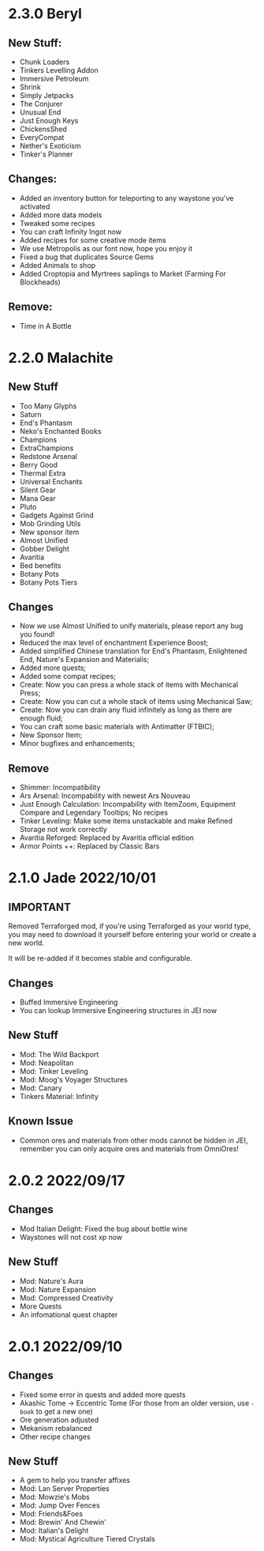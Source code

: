 # 2.3.0 Beryl
## New Stuff:
- Chunk Loaders
- Tinkers Levelling Addon
- Immersive Petroleum
- Shrink
- Simply Jetpacks 
- The Conjurer
- Unusual End
- Just Enough Keys
- ChickensShed
- EveryCompat
- Nether's Exoticism
- Tinker's Planner

## Changes:
- Added an inventory button for teleporting to any waystone you've activated
- Added more data models
- Tweaked some recipes
- You can craft Infinity Ingot now
- Added recipes for some creative mode items
- We use Metropolis as our font now, hope you enjoy it
- Fixed a bug that duplicates Source Gems
- Added Animals to shop
- Added Croptopia and Myrtrees saplings to Market (Farming For Blockheads)

## Remove:
- Time in A Bottle

# 2.2.0 Malachite
## New Stuff
- Too Many Glyphs
- Saturn
- End's Phantasm
- Neko's Enchanted Books
- Champions
- ExtraChampions
- Redstone Arsenal
- Berry Good
- Thermal Extra
- Universal Enchants
- Silent Gear
- Mana Gear
- Pluto
- Gadgets Against Grind
- Mob Grinding Utils
- New sponsor item
- Almost Unified
- Gobber Delight
- Avaritia
- Bed benefits
- Botany Pots
- Botany Pots Tiers

## Changes
- Now we use Almost Unified to unify materials, please report any bug you found!
- Reduced the max level of enchantment Experience Boost;
- Added simplified Chinese translation for End's Phantasm, Enlightened End, Nature's Expansion and Materialis;
- Added more quests;
- Added some compat recipes;
- Create: Now you can press a whole stack of items with Mechanical Press;
- Create: Now you can cut a whole stack of items using Mechanical Saw;
- Create: Now you can drain any fluid infinitely as long as there are enough fluid;
- You can craft some basic materials with Antimatter (FTBIC);
- New Sponsor Item;
- Minor bugfixes and enhancements;

## Remove
- Shimmer: Incompatibility
- Ars Arsenal: Incompability with newest Ars Nouveau
- Just Enough Calculation: Incompability with ItemZoom, Equipment Compare and Legendary Tooltips; No recipes
- Tinker Leveling: Make some items unstackable and make Refined Storage not work correctly
- Avaritia Reforged: Replaced by Avaritia official edition
- Armor Points ++: Replaced by Classic Bars

# 2.1.0 Jade 2022/10/01
## **IMPORTANT**
Removed Terraforged mod, if you're using Terraforged as your world type, you may need to download it yourself before entering your world or create a new world.

It will be re-added if it becomes stable and configurable.

## Changes
- Buffed Immersive Engineering
- You can lookup Immersive Engineering structures in JEI now

## New Stuff
- Mod: The Wild Backport
- Mod: Neapolitan
- Mod: Tinker Leveling
- Mod: Moog's Voyager Structures
- Mod: Canary
- Tinkers Material: Infinity

## Known Issue
- Common ores and materials from other mods cannot be hidden in JEI, remember you can only acquire ores and materials from OmniOres!

# 2.0.2 2022/09/17
## Changes
- Mod Italian Delight: Fixed the bug about bottle wine
- Waystones will not cost xp now

## New Stuff
- Mod: Nature's Aura
- Mod: Nature Expansion
- Mod: Compressed Creativity
- More Quests
- An infomational quest chapter

# 2.0.1 2022/09/10
## Changes
- Fixed some error in quests and added more quests
- Akashic Tome -> Eccentric Tome (For those from an older version, use `-book` to get a new one)
- Ore generation adjusted
- Mekanism rebalanced
- Other recipe changes
## New Stuff

- A gem to help you transfer affixes
- Mod: Lan Server Properties
- Mod: Mowzie's Mobs
- Mod: Jump Over Fences
- Mod: Friends&Foes
- Mod: Brewin' And Chewin'
- Mod: Italian's Delight
- Mod: Mystical Agriculture Tiered Crystals
